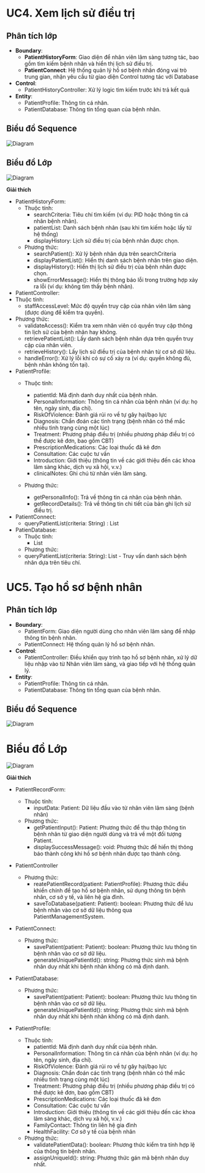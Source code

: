 # UC4. Xem lịch sử điều trị

## Phân tích lớp
- **Boundary**:
  - **PatientHistoryForm**: Giao diện để nhân viên lâm sàng tương tác, bao gồm tìm kiếm bệnh nhân và hiển thị lịch sử điều trị.
  - **PatientConnect**: Hệ thống quản lý hồ sơ bệnh nhân đóng vai trò trung gian, nhận yêu cầu từ giao diện Control tương tác với Database
- **Control**:
  - PatientHistoryController: Xử lý logic tìm kiếm trước khi trả kết quả
- **Entity**:
  - PatientProfile: Thông tin cá nhân.
  - PatientDatabase: Thông tin tổng quan của bệnh nhân.

## Biểu đồ Sequence
![Diagram](https://www.planttext.com/plantuml/png/l9IzJiCm58NtFCKHUryWGgXI4NH2bUZ2wAOfiKWSSAuhCY86Xeg19q204581iJ350qCgtkC-0Q-0Gai9_GSarjZtopdsbxpPbsf2GfE9GaTu56kixGJvjK9Nvdsr1f5WbqIduxHYezf2fsW8ahwYkamerkbMh2F7LoHflDBGSKU6lkF5YdGSJWpKXaz3NqyXQx5IlaSJk4r1eYKItt4-Wg2oCIE2YsR-4E50SlOIeSNsJ0LGHH5dUlCquYkKYxsyR-1nTcT0gp6_falaKHaNjS2aR4yLg00T8XtpdUzRIyEVdLqqjKdHvUnMWOByMUs3f9ePvfEoNgdCmd1sWoxRataOXCM5uyY81VLAx76_dO2pnwNfHbAK2JFEVZk_MaegNsI9Ddg1YxeSddR0jhTAsSLQrGAsvnF3WmksfpZs8uHiUrw0XEqZ1XUIxOa1QRQzlrWNSdQRhep-9_dcnW6nlOVtUbMiNQBDzWcXP7jcVYhcBnely74fhV4h8tzquqlrd4yRIZcTRMZbQf3ldq_LL-tYB_yE003__mC0)


## Biểu đồ Lớp

![Diagram](https://www.planttext.com/plantuml/png/l9CzQWCn48LxdKAbNPZqMmH3Gi15mEJd06FjH1R8euqqCfYGAaT94GW4KgIo2nU6t6DFa2k4zQuSUxs5gwWJyzvyJoFfPxKU1WRFSMQ5iX2270CR9Bv1vNn-vVnCFWbPBOtSr4PKHExriwGTU_TWBDQot8J2mk8sAeKXN6C8eB4Ipvt9nRCun5muOk-iHPymoYCm7gJe5VMk3UndSkASHQ3Q6c2ET-uI62OGy0HNHnf2nIbArQ-fd1f18w47ndioZp6PHtbr_i3Ua3vYfhZ_2cqQDSmvM9F_3RrAr6in80IZgGQCMft5yPCP3CuxRZYJkbnz6BdOl4UfokLRJDOzqQ5rUnsPLDEuA5Sl9DcKotNHtM6htRFl9fjrw7V5FKEQIYRjzsSyOrykNoLFDr-a9HiIOeYKLp_b5m00__y30000)

**Giải thích**
- PatientHistoryForm:
  - Thuộc tính:
    - searchCriteria: Tiêu chí tìm kiếm (ví dụ: PID hoặc thông tin cá nhân bệnh nhân).
    - patientList: Danh sách bệnh nhân (sau khi tìm kiếm hoặc lấy từ hệ thống)
    - displayHistory: Lịch sử điều trị của bệnh nhân được chọn.
  -	Phương thức:
    -	searchPatient(): Xử lý bệnh nhân dựa trên searchCriteria
    -	displayPatientList(): Hiển thị danh sách bệnh nhân trên giao diện.
    -	displayHistory(): Hiển thị lịch sử điều trị của bệnh nhân được chọn.
    -	showErrorMessage(): Hiển thị thông báo lỗi trong trường hợp xảy ra lỗi (ví dụ: không tìm thấy bệnh nhân).
-	PatientController:
  -	Thuộc tính:
    -	staffAccessLevel: Mức độ quyền truy cập của nhân viên lâm sàng (được dùng để kiểm tra quyền).
  -	Phương thức:
    - validateAccess(): Kiểm tra xem nhân viên có quyền truy cập thông tin lịch sử của bệnh nhân hay không.
    - retrievePatientList(): Lấy danh sách bệnh nhân dựa trên quyền truy cập của nhân viên.
    - retrieveHistory(): Lấy lịch sử điều trị của bệnh nhân từ cơ sở dữ liệu.
    - handleError(): Xử lý lỗi khi có sự cố xảy ra (ví dụ: quyền không đủ, bệnh nhân không tồn tại).
- PatientProfile:
  - Thuộc tính:
    - patientId: Mã định danh duy nhất của bệnh nhân.
    - PersonalInformation: Thông tin cá nhân của bệnh nhân (ví dụ: họ tên, ngày sinh, địa chỉ).
    - RiskOfViolence: Đánh giá rủi ro về tự gây hại/bạo lực
    - Diagnosis: Chẩn đoán các tình trạng (bệnh nhân có thể mắc nhiều tình trạng cùng một lúc)
    - Treatment: Phương pháp điều trị (nhiều phương pháp điều trị có thể được kê đơn, bao gồm CBT)
    - PrescriptionMedications: Các loại thuốc đã kê đơn
    - Consultation: Các cuộc tư vấn
    - Introduction: Giới thiệu (thông tin về các giới thiệu đến các khoa lâm sàng khác, dịch vụ xã hội, v.v.)
    - clinicalNotes: Ghi chú từ nhân viên lâm sàng.
    
  - Phương thức:
    - getPersonalInfo(): Trả về thông tin cá nhân của bệnh nhân.
    - getRecordDetails(): Trả về thông tin chi tiết của bản ghi lịch sử điều trị.
- PatientConnect:
  + queryPatientList(criteria: String) : List<PatientProfile>
- PatienDatabase:
  - Thuộc tính:
    - List<PatientProfile>
  - Phương thức:
  - queryPatientList(criteria: String): List<PatientProfile> - Truy vấn danh sách bệnh nhân dựa trên tiêu chí.

# UC5. Tạo hồ sơ bệnh nhân
## Phân tích lớp
- **Boundary**:
  - PatientForm: Giao diện người dùng cho nhân viên lâm sàng để nhập thông tin bệnh nhân.
  - PatientConnect: Hệ thống quản lý hồ sơ bệnh nhân.
- **Control**:
  - PatientController: Điều khiển quy trình tạo hồ sơ bệnh nhân, xử lý dữ liệu nhập vào từ Nhân viên lâm sàng, và giao tiếp với hệ thống quản lý.
- **Entity**:
  - PatientProfile: Thông tin cá nhân.
  - PatientDatabase: Thông tin tổng quan của bệnh nhân.


## Biểu đồ Sequence
![Diagram](https://www.planttext.com/plantuml/png/l5MxRjim5Dtv5GVP_GCUZ00EcW113QCr2dIaPJeY8f6fH0N8M7J8qB53Xmwrww60qQ13Euc31mBv3tv1Vw6Wv8SaIxRgePCWwfvp3yzzw8zUdSUAHYe90q8z9ICCVFDDlE5cAK1Zl5PqEYLZcOW9ZHumf8epeLunJqQJ5p8ANOnx4YOKLzk0OIIdF634aq95CjWSz_FNW4KEjtkheFjI2EOf5rC-sHDoGHKTqvWLGZT7X6JQqUbb0hjuQVLNt70gCU5MFme8twPFTr2--IrkeBWWsOqwdLv-xIwkkDKV19HlzKTCtSTz3A61Gj_yGcWM65mH0AXa7kIWGa2Ug5Ume8jBgvzuCQZWLgTNSQABQwSjX8fe4LDnS8VRs784k3MqKvDo5DbqWNkht-FMfYk5TuaxKEP7Y5jkqrM8MX6LYxQbATv_fsRTMbrSchae4soBWh4hi0_XUhaeQGtE-FBQb4hSm032WfZXEl_gbMkzProDvIERpcK6Aj66Ld_XfxX_dAc5zmT8_h_p3MAOcEpDyNgQcd9kHgjMT05qRsQoZAmghHlFmk0V7i-tPfd0i-dtn66MOTtjMWnh6vfi0vrTMFqJWTji2Noh5tS8h7uyQz-ZJVGdz6VJ79tIfiUv_hLR3qiQdhOYCfwyHlcs6FbkbMLbstHCZTYQ387LdxbhJppiYkzBCtC1sPyh7ujQfb6URMpc4YhREhxLdn0_pvsGcV3XkG1opiGa2OE_0000__y30000)
# Biểu đồ Lớp
![Diagram](https://www.planttext.com/plantuml/png/l5J1IkH04BtdA_eu7eQzXqK4PI6mug2kzxQx9XRsL6UxgWS6yUIdU104mOEdcOC7OVyZNx2_i7GoqMJCmTFcrbNlrNjTUSdVpUi1YmuI5oupJZEhcHO4abCmFjWVFYpKJQRIWrH5ETAYymup2twE3jfs2R8j5mausHk7MUJAwTLPD0QOZu5Pbv30Iuyskys6BWuzIV3EGUXSc01QO61oKhMdNS6zN5rwxq1JIsMzX7EVRd2f6Rx06d53OAIpakPjEr-rK091q0A_27_7ZbpOT7-MW5H-qkpi_bVHxQ16SweA2oGuHmYvEci9gJo3m9wqAsZkmq8BUXhqJv6lJ-ONw1sGWK7h27L9df47rVFqQXVDXVeo0TW4hDByOx1e6YNErKza-VvHsM_GXvuuEjcwQI3zKWigKgXiD4FBpRAMsg7z25ZQ_cHddvePIsgNMUniCVlyzKod-oDfpbLPRvvGhTuUepBr-Y5sr1veI6sYbojp5LVrvewKOBr-hSOdDDWU_Jr5-GZ-lTaZT0d8bVlp7Bz9gDVtIgxUNgXKWfHb1q0s_JJ-0G00__y30000)

**Giải thích**
- PatientRecordForm:
  - Thuộc tính:
    - inputData: Patient: Dữ liệu đầu vào từ nhân viên lâm sàng (bệnh nhân)
  - Phương thức:
    - getPatientInput(): Patient: Phương thức để thu thập thông tin bệnh nhân từ giao diện người dùng và trả về một đối tượng Patient.
    - displaySuccessMessage(): void: Phương thức để hiển thị thông báo thành công khi hồ sơ bệnh nhân được tạo thành công.
- PatientController
  - Phương thức: 
    - reatePatientRecord(patient: PatientProfile): Phương thức điều khiển chính để tạo hồ sơ bệnh nhân, sử dụng thông tin bệnh nhân, cơ sở y tế, và liên hệ gia đình.
    - saveToDatabase(patient: Patient): boolean: Phương thức để lưu bệnh nhân vào cơ sở dữ liệu thông qua PatientManagementSystem.
- PatientConnect:
  - Phương thức:
    - savePatient(patient: Patient): boolean: Phương thức lưu thông tin bệnh nhân vào cơ sở dữ liệu.
    - generateUniquePatientId(): string: Phương thức sinh mã bệnh nhân duy nhất khi bệnh nhân không có mã định danh.
      
- PatientDatabase:
  - Phương thức:
    - savePatient(patient: Patient): boolean: Phương thức lưu thông tin bệnh nhân vào cơ sở dữ liệu.
    - generateUniquePatientId(): string: Phương thức sinh mã bệnh nhân duy nhất khi bệnh nhân không có mã định danh.
      
- PatientProfile:
  - Thuộc tính:
    - patientId: Mã định danh duy nhất của bệnh nhân.
    - PersonalInformation: Thông tin cá nhân của bệnh nhân (ví dụ: họ tên, ngày sinh, địa chỉ).
    - RiskOfViolence: Đánh giá rủi ro về tự gây hại/bạo lực
    - Diagnosis: Chẩn đoán các tình trạng (bệnh nhân có thể mắc nhiều tình trạng cùng một lúc)
    - Treatment: Phương pháp điều trị (nhiều phương pháp điều trị có thể được kê đơn, bao gồm CBT)
    - PrescriptionMedications: Các loại thuốc đã kê đơn
    - Consultation: Các cuộc tư vấn
    - Introduction: Giới thiệu (thông tin về các giới thiệu đến các khoa lâm sàng khác, dịch vụ xã hội, v.v.)
    - FamilyContact: Thông tin liên hệ gia đình
    - HealthFacility: Cơ sở y tế của bệnh nhân
  - Phương thức:
    - validatePatientData(): boolean: Phương thức kiểm tra tính hợp lệ của thông tin bệnh nhân.
    - assignUniqueId(): string: Phương thức gán mã bệnh nhân duy nhất.



